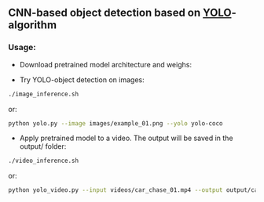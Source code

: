 ## CNN-based object detection based on [YOLO](https://arxiv.org/abs/1506.02640)-algorithm
### Usage:
- Download pretrained model architecture and weighs:

- Try YOLO-object detection on images:
```bash
./image_inference.sh
```
or:
```bash
python yolo.py --image images/example_01.png --yolo yolo-coco
```

- Apply pretrained model to a video. The output will be saved in the output/ folder:
```bash
./video_inference.sh
```
or:
```bash
python yolo_video.py --input videos/car_chase_01.mp4 --output output/car_chase_01_output.avi --yolo yolo-coco
```
